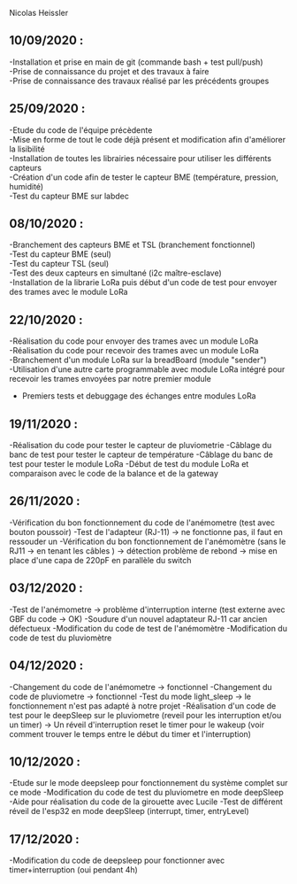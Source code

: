 Nicolas Heissler

10/09/2020 :
- 
-Installation et prise en main de git (commande bash + test pull/push)  
-Prise de connaissance du projet et des travaux à faire  
-Prise de connaissance des travaux réalisé par les précédents groupes      

25/09/2020 :
- 
-Etude du code de l'équipe précèdente  
-Mise en forme de tout le code déjà présent et modification afin d'améliorer la lisibilité  
-Installation de toutes les librairies nécessaire pour utiliser les différents capteurs  
-Création d'un code afin de tester le capteur BME (température, pression, humidité)  
-Test du capteur BME sur labdec  

08/10/2020 :
-
-Branchement des capteurs BME et TSL (branchement fonctionnel)  
-Test du capteur BME (seul)  
-Test du capteur TSL (seul)  
-Test des deux capteurs en simultané (i2c maître-esclave)  
-Installation de la librarie LoRa puis début d'un code de test pour envoyer des trames avec le module LoRa  

22/10/2020 :
-
-Réalisation du code pour envoyer des trames avec un module LoRa  
-Réalisation du code pour recevoir des trames avec un module LoRa  
-Branchement d'un module LoRa sur la breadBoard (module "sender")  
-Utilisation d'une autre carte programmable avec module LoRa intégré pour recevoir les trames envoyées par notre premier module  
- Premiers tests et debuggage des échanges entre modules LoRa  

19/11/2020 :
-
-Réalisation du code pour tester le capteur de pluviometrie
-Câblage du banc de test pour tester le capteur de température
-Câblage du banc de test pour tester le module LoRa
-Début de test du module LoRa et comparaison avec le code de la balance et de la gateway

26/11/2020 :
-
-Vérification du bon fonctionnement du code de l'anémometre (test avec bouton poussoir)
-Test de l'adapteur (RJ-11) -> ne fonctionne pas, il faut en ressouder un
-Vérification du bon fonctionnement de l'anémomètre (sans le RJ11 -> en tenant les câbles ) 
-> détection problème de rebond 
-> mise en place d'une capa de 220pF en parallèle du switch

03/12/2020 :
-
-Test de l'anémometre -> problème d'interruption interne (test externe avec GBF du code -> OK)
-Soudure d'un nouvel adaptateur RJ-11 car ancien défectueux
-Modification du code de test de l'anémomètre
-Modification du code de test du pluviomètre

04/12/2020 :
-
-Changement du code de l'anémometre -> fonctionnel
-Changement du code de pluviometre -> fonctionnel
-Test du mode light_sleep -> le fonctionnement n'est pas adapté à notre projet
-Réalisation d'un code de test pour le deepSleep sur le pluviometre (reveil pour les interruption et/ou un timer)
-> Un réveil d'interruption reset le timer pour le wakeup (voir comment trouver le temps entre le début du timer et l'interruption)

10/12/2020 :
-
-Etude sur le mode deepsleep pour fonctionnement du système complet sur ce mode
-Modification du code de test du pluviometre en mode deepSleep
-Aide pour réalisation du code de la girouette avec Lucile
-Test de différent réveil de l'esp32 en mode deepSleep (interrupt, timer, entryLevel)

17/12/2020 :
-
-Modification du code de deepsleep pour fonctionner avec timer+interruption (oui pendant 4h)